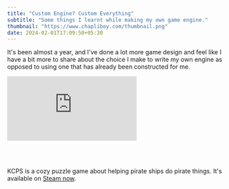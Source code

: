 ```yaml
---
title: "Custom Engine? Custom Everything"
subtitle: "Some things I learnt while making my own game engine."
thumbnail: "https://www.chapliboy.com/thumbnail.png"
date: 2024-02-01T17:09:50+05:30
---
```


It's been almost a year, and I've done a lot more game design and feel like I have a bit
more to share about the choice I make to write my own engine as opposed to using one that
has already been constructed for me.

<div class="youtube">
  <iframe class="inframe" src="https://www.youtube.com/embed/Vl6zQm4fh48" title="Custom Engine? Custom Everythging." frameborder="0" allow="accelerometer; autoplay; clipboard-write; encrypted-media; gyroscope; picture-in-picture; web-share" allowfullscreen></iframe>
</div>


<br></br>

KCPS is a cozy puzzle game about helping pirate ships do pirate things. It's available on [Steam now](https://store.steampowered.com/app/2156410/Konkan_Coast_Pirate_Solutions/).
